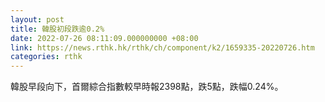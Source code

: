 ```yaml
---
layout: post
title: 韓股初段跌逾0.2%
date: 2022-07-26 08:11:09.000000000 +08:00
link: https://news.rthk.hk/rthk/ch/component/k2/1659335-20220726.htm
categories: rthk
---
```


韓股早段向下，首爾綜合指數較早時報2398點，跌5點，跌幅0.24%。
